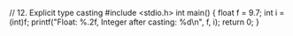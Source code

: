 // 12. Explicit type casting
#include <stdio.h>
int main()
{
    float f = 9.7;
    int i = (int)f;
    printf("Float: %.2f, Integer after casting: %d\n", f, i);
    return 0;
}
